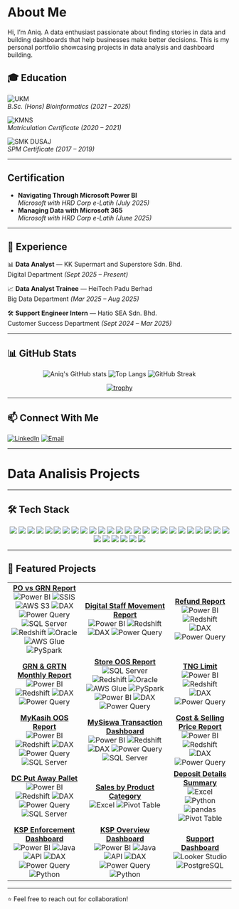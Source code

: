 # About Me
Hi, I’m Aniq. A data enthusiast passionate about finding stories in data and building dashboards that help businesses make better decisions.
This is my personal portfolio showcasing projects in data analysis and dashboard building.

## 🎓 Education

![UKM](https://img.shields.io/badge/Universiti%20Kebangsaan%20Malaysia-Bioinformatics-yellow)  
*B.Sc. (Hons) Bioinformatics (2021 – 2025)*  

![KMNS](https://img.shields.io/badge/Kolej%20Matrikulasi%20Negeri%20Sembilan-Foundation%20in%20Computer%20Science-blue)  
*Matriculation Certificate (2020 – 2021)*  

![SMK DUSAJ](https://img.shields.io/badge/SMK%20Dato'%20Undang%20Syed%20Ali%20Al%20Jufri-Class%20Of%20Pure%20Science-red)  
*SPM Certificate (2017 – 2019)*  

---
## Certification

- **Navigating Through Microsoft Power BI**     
*Microsoft with HRD Corp e-Latih (July 2025)*
- **Managing Data with Microsoft 365**    
*Microsoft with HRD Corp e-Latih (June 2025)*  


---

## 💼 Experience

📊 **Data Analyst** — KK Supermart and Superstore Sdn. Bhd.    
Digital Department *(Sept 2025 – Present)*  

📈 **Data Analyst Trainee** — HeiTech Padu Berhad    
Big Data Department *(Mar 2025 – Aug 2025)*  

🛠️ **Support Engineer Intern** — Hatio SEA Sdn. Bhd.    
Customer Success Department *(Sept 2024 – Mar 2025)*  

---

## 📊 GitHub Stats

<div align="center">

![Aniq's GitHub stats](https://github-readme-stats.vercel.app/api?username=aniq-khairani&show_icons=true&theme=tokyonight&title_color=facc15&icon_color=38bdf8&text_color=c9d1d9&bg_color=0d1117)
![Top Langs](https://github-readme-stats.vercel.app/api/top-langs/?username=aniq-khairani&layout=compact&theme=tokyonight&title_color=facc15&text_color=c9d1d9&bg_color=0d1117)
![GitHub Streak](https://streak-stats.demolab.com?user=aniq-khairani&theme=tokyonight&hide_border=true&background=0D1117&ring=38bdf8&fire=facc15&currStreakLabel=facc15)

[![trophy](https://github-profile-trophy.vercel.app/?username=aniq-khairani&theme=tokyonight&no-frame=true&no-bg=true&row=1&column=6&title=MultiLanguage,Commits,Repositories,Followers,PullRequest,Stars)](https://github.com/ryo-ma/github-profile-trophy)

</div>

---

## 📫 Connect With Me

[![LinkedIn](https://img.shields.io/badge/LinkedIn-Connect-blue)](https://www.linkedin.com/in/aniq-khairani/) [![Email](https://img.shields.io/badge/Email-aniqdanial1253%40gmail.com-red)](mailto:aniqdanial1253@gmail.com)


---

# Data Analisis Projects

---


## 🛠️ Tech Stack

<p align="center">
  <!-- Programming Languages -->
  <img src="https://img.shields.io/badge/Java-007396?style=for-the-badge&logo=java&logoColor=white"/>
  <img src="https://img.shields.io/badge/Python-3776AB?style=for-the-badge&logo=python&logoColor=white"/>
  <img src="https://img.shields.io/badge/R-276DC3?style=for-the-badge&logo=r&logoColor=white"/>
  <img src="https://img.shields.io/badge/C++-00599C?style=for-the-badge&logo=cplusplus&logoColor=white"/>
  <img src="https://img.shields.io/badge/HTML5-E34F26?style=for-the-badge&logo=html5&logoColor=white"/>
  <img src="https://img.shields.io/badge/CSS3-1572B6?style=for-the-badge&logo=css3&logoColor=white"/>
  <img src="https://img.shields.io/badge/JavaScript-F7DF1E?style=for-the-badge&logo=javascript&logoColor=black"/>

  <!-- Databases -->
  <img src="https://img.shields.io/badge/Oracle-F80000?style=for-the-badge&logo=oracle&logoColor=white"/>
  <img src="https://img.shields.io/badge/SQL%20Server-CC2927?style=for-the-badge&logo=microsoftsqlserver&logoColor=white"/>
  <img src="https://img.shields.io/badge/MySQL-4479A1?style=for-the-badge&logo=mysql&logoColor=white"/>
  <img src="https://img.shields.io/badge/PostgreSQL-336791?style=for-the-badge&logo=postgresql&logoColor=white"/>
  <img src="https://img.shields.io/badge/Amazon%20Redshift-8C1515?style=for-the-badge&logo=amazonredshift&logoColor=white"/>
  <img src="https://img.shields.io/badge/Microsoft%20Access-A4373A?style=for-the-badge&logo=microsoft-access&logoColor=white"/>

  <!-- Data Engineering & Cloud -->
  <img src="https://img.shields.io/badge/SSIS-217346?style=for-the-badge&logo=microsoftsqlserver&logoColor=white"/>
  <img src="https://img.shields.io/badge/AWS%20Glue-FF9900?style=for-the-badge&logo=amazonaws&logoColor=white"/>
  <img src="https://img.shields.io/badge/AWS%20S3-569A31?style=for-the-badge&logo=amazons3&logoColor=white"/>
  <img src="https://img.shields.io/badge/Apache%20Airflow-017CEE?style=for-the-badge&logo=apache-airflow&logoColor=white"/>
  <img src="https://img.shields.io/badge/PySpark-E25A1C?style=for-the-badge&logo=apache-spark&logoColor=white"/>
  <img src="https://img.shields.io/badge/Linux-FCC624?style=for-the-badge&logo=linux&logoColor=black"/>

  <!-- BI & Analytics Tools -->
  <img src="https://img.shields.io/badge/Power%20BI-F2C811?style=for-the-badge&logo=powerbi&logoColor=black"/>
  <img src="https://img.shields.io/badge/DAX-2C2C2C?style=for-the-badge&logo=powerbi&logoColor=white"/>
  <img src="https://img.shields.io/badge/M%20Code-5A5A5A?style=for-the-badge&logo=powerbi&logoColor=white"/>
  <img src="https://img.shields.io/badge/Power%20Query-217346?style=for-the-badge&logo=microsoft-excel&logoColor=white"/>
  <img src="https://img.shields.io/badge/Looker%20Studio-4285F4?style=for-the-badge&logo=looker&logoColor=white"/>
  <img src="https://img.shields.io/badge/Spotfire-FF7C00?style=for-the-badge&logo=tibco&logoColor=white"/>

  <!-- Microsoft Tools -->
  <img src="https://img.shields.io/badge/Excel-217346?style=for-the-badge&logo=microsoft-excel&logoColor=white"/>
  <img src="https://img.shields.io/badge/Word-2B579A?style=for-the-badge&logo=microsoft-word&logoColor=white"/>
  <img src="https://img.shields.io/badge/PowerPoint-B7472A?style=for-the-badge&logo=microsoft-powerpoint&logoColor=white"/>
  <img src="https://img.shields.io/badge/Power%20Automate-0066FF?style=for-the-badge&logo=powerautomate&logoColor=white"/>

  <!-- Others -->
  <img src="https://img.shields.io/badge/GitHub-181717?style=for-the-badge&logo=github&logoColor=white"/>
  <img src="https://img.shields.io/badge/AWS-232F3E?style=for-the-badge&logo=amazonaws&logoColor=white"/>
</p>


---

## 📂 Featured Projects  

<div align="center">

| | | |
|:--:|:--:|:--:|
| [**PO vs GRN Report**](https://github.com/aniq-khairani/PO-vs-GRN-report)<br>![Power BI](https://img.shields.io/badge/Power%20BI-F2C811?logo=powerbi&logoColor=black&style=flat) ![SSIS](https://img.shields.io/badge/SSIS-CC2927?logo=microsoftsqlserver&logoColor=white&style=flat) ![AWS S3](https://img.shields.io/badge/AWS%20S3-569A31?logo=amazons3&logoColor=white&style=flat) ![DAX](https://img.shields.io/badge/DAX-2C2C2C?logo=powerbi&logoColor=white&style=flat) ![Power Query](https://img.shields.io/badge/Power%20Query-217346?logo=microsoft-excel&logoColor=white&style=flat)<br>![SQL Server](https://img.shields.io/badge/SQL%20Server-CC2927?logo=microsoftsqlserver&logoColor=white&style=flat) ![Redshift](https://img.shields.io/badge/Redshift-8C1515?logo=amazonredshift&logoColor=white&style=flat) ![Oracle](https://img.shields.io/badge/-Oracle-F80000?logo=oracle&logoColor=white&style=flat) ![AWS Glue](https://img.shields.io/badge/AWS%20Glue-FF9900?logo=amazonaws&logoColor=white&style=flat) ![PySpark](https://img.shields.io/badge/PySpark-E25A1C?logo=apache-spark&logoColor=white&style=flat) | [**Digital Staff Movement Report**](https://github.com/aniq-khairani/digital-staff-movement-report)<br>![Power BI](https://img.shields.io/badge/Power%20BI-F2C811?logo=powerbi&logoColor=black&style=flat) ![Redshift](https://img.shields.io/badge/Redshift-8C1515?logo=amazonredshift&logoColor=white&style=flat) ![DAX](https://img.shields.io/badge/DAX-2C2C2C?logo=powerbi&logoColor=white&style=flat) ![Power Query](https://img.shields.io/badge/Power%20Query-217346?logo=microsoft-excel&logoColor=white&style=flat) | [**Refund Report**](https://github.com/aniq-khairani/refund-report)<br>![Power BI](https://img.shields.io/badge/Power%20BI-F2C811?logo=powerbi&logoColor=black&style=flat) ![Redshift](https://img.shields.io/badge/Redshift-8C1515?logo=amazonredshift&logoColor=white&style=flat) ![DAX](https://img.shields.io/badge/DAX-2C2C2C?logo=powerbi&logoColor=white&style=flat) ![Power Query](https://img.shields.io/badge/Power%20Query-217346?logo=microsoft-excel&logoColor=white&style=flat) |
| [**GRN & GRTN Monthly Report**](https://github.com/aniq-khairani/grn-grtn-monthly-report)<br>![Power BI](https://img.shields.io/badge/Power%20BI-F2C811?logo=powerbi&logoColor=black&style=flat) ![Redshift](https://img.shields.io/badge/Redshift-8C1515?logo=amazonredshift&logoColor=white&style=flat) ![DAX](https://img.shields.io/badge/DAX-2C2C2C?logo=powerbi&logoColor=white&style=flat) ![Power Query](https://img.shields.io/badge/Power%20Query-217346?logo=microsoft-excel&logoColor=white&style=flat) | [**Store OOS Report**](https://github.com/aniq-khairani/store-oos)<br>![SQL Server](https://img.shields.io/badge/SQL%20Server-CC2927?logo=microsoftsqlserver&logoColor=white&style=flat) ![Redshift](https://img.shields.io/badge/Redshift-8C1515?logo=amazonredshift&logoColor=white&style=flat) ![Oracle](https://img.shields.io/badge/-Oracle-F80000?logo=oracle&logoColor=white&style=flat) ![AWS Glue](https://img.shields.io/badge/AWS%20Glue-FF9900?logo=amazonaws&logoColor=white&style=flat) ![PySpark](https://img.shields.io/badge/PySpark-E25A1C?logo=apache-spark&logoColor=white&style=flat) ![Power BI](https://img.shields.io/badge/Power%20BI-F2C811?logo=powerbi&logoColor=black&style=flat) ![DAX](https://img.shields.io/badge/DAX-2C2C2C?logo=powerbi&logoColor=white&style=flat) ![Power Query](https://img.shields.io/badge/Power%20Query-217346?logo=microsoft-excel&logoColor=white&style=flat) | [**TNG Limit**](https://github.com/aniq-khairani/TNG-limit-report)<br>![Power BI](https://img.shields.io/badge/Power%20BI-F2C811?logo=powerbi&logoColor=black&style=flat) ![Redshift](https://img.shields.io/badge/Redshift-8C1515?logo=amazonredshift&logoColor=white&style=flat) ![DAX](https://img.shields.io/badge/DAX-2C2C2C?logo=powerbi&logoColor=white&style=flat) ![Power Query](https://img.shields.io/badge/Power%20Query-217346?logo=microsoft-excel&logoColor=white&style=flat) |
| [**MyKasih OOS Report**](https://github.com/aniq-khairani/myKasih-OOS-report)<br>![Power BI](https://img.shields.io/badge/Power%20BI-F2C811?logo=powerbi&logoColor=black&style=flat) ![Redshift](https://img.shields.io/badge/Redshift-8C1515?logo=amazonredshift&logoColor=white&style=flat) ![DAX](https://img.shields.io/badge/DAX-2C2C2C?logo=powerbi&logoColor=white&style=flat) ![Power Query](https://img.shields.io/badge/Power%20Query-217346?logo=microsoft-excel&logoColor=white&style=flat) ![SQL Server](https://img.shields.io/badge/SQL%20Server-CC2927?logo=microsoftsqlserver&logoColor=white&style=flat) | [**MySiswa Transaction Dashboard**](https://github.com/aniq-khairani/mySiswa-transaction-report)<br>![Power BI](https://img.shields.io/badge/Power%20BI-F2C811?logo=powerbi&logoColor=black&style=flat) ![Redshift](https://img.shields.io/badge/Redshift-8C1515?logo=amazonredshift&logoColor=white&style=flat) ![DAX](https://img.shields.io/badge/DAX-2C2C2C?logo=powerbi&logoColor=white&style=flat) ![Power Query](https://img.shields.io/badge/Power%20Query-217346?logo=microsoft-excel&logoColor=white&style=flat) ![SQL Server](https://img.shields.io/badge/SQL%20Server-CC2927?logo=microsoftsqlserver&logoColor=white&style=flat) | [**Cost & Selling Price Report**](https://github.com/aniq-khairani/cost-selling-price-report)<br>![Power BI](https://img.shields.io/badge/Power%20BI-F2C811?logo=powerbi&logoColor=black&style=flat) ![Redshift](https://img.shields.io/badge/Redshift-8C1515?logo=amazonredshift&logoColor=white&style=flat) ![DAX](https://img.shields.io/badge/DAX-2C2C2C?logo=powerbi&logoColor=white&style=flat) ![Power Query](https://img.shields.io/badge/Power%20Query-217346?logo=microsoft-excel&logoColor=white&style=flat) |
| [**DC Put Away Pallet**](https://github.com/aniq-khairani/put-away-pallet-report)<br>![Power BI](https://img.shields.io/badge/Power%20BI-F2C811?logo=powerbi&logoColor=black&style=flat) ![Redshift](https://img.shields.io/badge/Redshift-8C1515?logo=amazonredshift&logoColor=white&style=flat) ![DAX](https://img.shields.io/badge/DAX-2C2C2C?logo=powerbi&logoColor=white&style=flat) ![Power Query](https://img.shields.io/badge/Power%20Query-217346?logo=microsoft-excel&logoColor=white&style=flat) ![SQL Server](https://img.shields.io/badge/SQL%20Server-CC2927?logo=microsoftsqlserver&logoColor=white&style=flat) | [**Sales by Product Category**](https://github.com/aniq-khairani/sales-by-product-category)<br>![Excel](https://img.shields.io/badge/Excel-217346?logo=microsoftexcel&logoColor=white&style=flat) ![Pivot Table](https://img.shields.io/badge/Pivot%20Table-B7472A?logo=microsoft-excel&logoColor=white&style=flat) | [**Deposit Details Summary**](https://github.com/aniq-khairani/deposit-details-summary-report)<br>![Excel](https://img.shields.io/badge/Excel-217346?logo=microsoftexcel&logoColor=white&style=flat) ![Python](https://img.shields.io/badge/Python-3776AB?logo=python&logoColor=white&style=flat) ![pandas](https://img.shields.io/badge/-pandas-150458?logo=pandas&logoColor=white&style=flat) ![Pivot Table](https://img.shields.io/badge/Pivot%20Table-B7472A?logo=microsoft-excel&logoColor=white&style=flat) |
| [**KSP Enforcement Dashboard**](https://github.com/aniq-khairani/ksp-enforcement-dashboard)<br>![Power BI](https://img.shields.io/badge/Power%20BI-F2C811?logo=powerbi&logoColor=black&style=flat) ![Java](https://img.shields.io/badge/Java-007396?logo=java&logoColor=white&style=flat) ![API](https://img.shields.io/badge/API-5A5A5A?logo=swagger&logoColor=white&style=flat) ![DAX](https://img.shields.io/badge/DAX-2C2C2C?logo=powerbi&logoColor=white&style=flat) ![Power Query](https://img.shields.io/badge/Power%20Query-217346?logo=microsoft-excel&logoColor=white&style=flat) ![Python](https://img.shields.io/badge/Python-3776AB?logo=python&logoColor=white&style=flat) | [**KSP Overview Dashboard**](https://github.com/aniq-khairani/ksp-overview-dashboard)<br>![Power BI](https://img.shields.io/badge/Power%20BI-F2C811?logo=powerbi&logoColor=black&style=flat) ![Java](https://img.shields.io/badge/Java-007396?logo=java&logoColor=white&style=flat) ![API](https://img.shields.io/badge/API-5A5A5A?logo=swagger&logoColor=white&style=flat) ![DAX](https://img.shields.io/badge/DAX-2C2C2C?logo=powerbi&logoColor=white&style=flat) ![Power Query](https://img.shields.io/badge/Power%20Query-217346?logo=microsoft-excel&logoColor=white&style=flat) ![Python](https://img.shields.io/badge/Python-3776AB?logo=python&logoColor=white&style=flat) | [**Support Dashboard**](https://github.com/aniq-khairani/support-dashboard)<br>![Looker Studio](https://img.shields.io/badge/Looker%20Studio-4285F4?logo=looker&logoColor=white&style=flat) ![PostgreSQL](https://img.shields.io/badge/PostgreSQL-336791?logo=postgresql&logoColor=white&style=flat) | | |

</div>


---

⭐ Feel free to reach out for collaboration!

